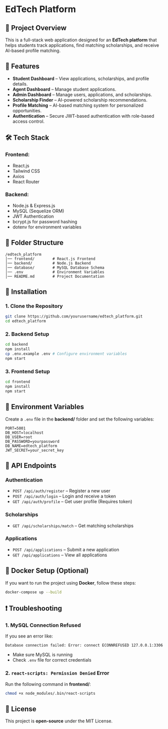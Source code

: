 # EdTech Platform

## 📌 Project Overview
This is a full-stack web application designed for an **EdTech platform** that helps students track applications, find matching scholarships, and receive AI-based profile matching.

## 🚀 Features
- **Student Dashboard** – View applications, scholarships, and profile details.
- **Agent Dashboard** – Manage student applications.
- **Admin Dashboard** – Manage users, applications, and scholarships.
- **Scholarship Finder** – AI-powered scholarship recommendations.
- **Profile Matching** – AI-based matching system for personalized opportunities.
- **Authentication** – Secure JWT-based authentication with role-based access control.

## 🛠️ Tech Stack
### **Frontend:**
- React.js
- Tailwind CSS
- Axios
- React Router

### **Backend:**
- Node.js & Express.js
- MySQL (Sequelize ORM)
- JWT Authentication
- bcrypt.js for password hashing
- dotenv for environment variables

## 📂 Folder Structure
```
/edtech_platform
│── frontend/        # React.js Frontend
│── backend/         # Node.js Backend
│── database/        # MySQL Database Schema
│── .env             # Environment Variables
│── README.md        # Project Documentation
```

## 🔧 Installation
### **1. Clone the Repository**
```sh
git clone https://github.com/yourusername/edtech_platform.git
cd edtech_platform
```
### **2. Backend Setup**
```sh
cd backend
npm install
cp .env.example .env # Configure environment variables
npm start
```
### **3. Frontend Setup**
```sh
cd frontend
npm install
npm start
```

## 🔑 Environment Variables
Create a `.env` file in the **backend/** folder and set the following variables:
```
PORT=5001
DB_HOST=localhost
DB_USER=root
DB_PASSWORD=yourpassword
DB_NAME=edtech_platform
JWT_SECRET=your_secret_key
```

## 📡 API Endpoints
### **Authentication**
- `POST /api/auth/register` – Register a new user
- `POST /api/auth/login` – Login and receive a token
- `GET /api/auth/profile` – Get user profile (Requires token)

### **Scholarships**
- `GET /api/scholarships/match` – Get matching scholarships

### **Applications**
- `POST /api/applications` – Submit a new application
- `GET /api/applications` – View all applications

## 🐳 Docker Setup (Optional)
If you want to run the project using **Docker**, follow these steps:
```sh
docker-compose up --build
```

## ❗ Troubleshooting
### **1. MySQL Connection Refused**
If you see an error like:
```
Database connection failed: Error: connect ECONNREFUSED 127.0.0.1:3306
```
- Make sure MySQL is running
- Check `.env` file for correct credentials

### **2. `react-scripts: Permission Denied` Error**
Run the following command in **frontend/**:
```sh
chmod +x node_modules/.bin/react-scripts
```

## 📜 License
This project is **open-source** under the MIT License.

